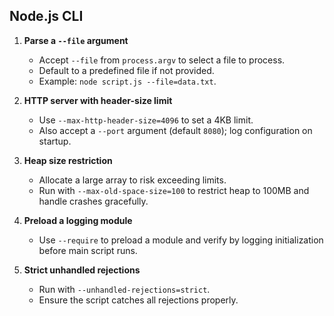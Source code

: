 ## Node.js CLI

1. **Parse a `--file` argument**
   - Accept `--file` from `process.argv` to select a file to process.
   - Default to a predefined file if not provided.
   - Example: `node script.js --file=data.txt`.

2. **HTTP server with header-size limit**
   - Use `--max-http-header-size=4096` to set a 4KB limit.
   - Also accept a `--port` argument (default `8080`); log configuration on startup.

3. **Heap size restriction**
   - Allocate a large array to risk exceeding limits.
   - Run with `--max-old-space-size=100` to restrict heap to 100MB and handle crashes gracefully.

4. **Preload a logging module**
   - Use `--require` to preload a module and verify by logging initialization before main script runs.

5. **Strict unhandled rejections**
   - Run with `--unhandled-rejections=strict`.
   - Ensure the script catches all rejections properly.


